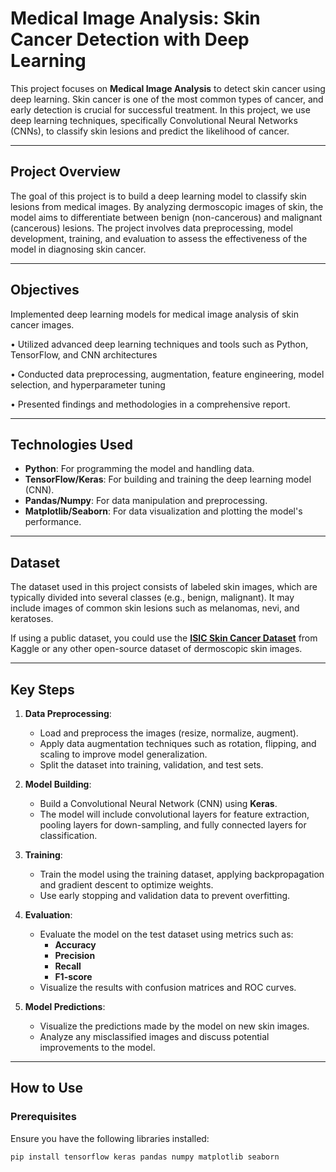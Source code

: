 # Medical Image Analysis: Skin Cancer Detection with Deep Learning

This project focuses on **Medical Image Analysis** to detect skin cancer using deep learning. Skin cancer is one of the most common types of cancer, and early detection is crucial for successful treatment. In this project, we use deep learning techniques, specifically Convolutional Neural Networks (CNNs), to classify skin lesions and predict the likelihood of cancer.

---

## Project Overview
The goal of this project is to build a deep learning model to classify skin lesions from medical images. By analyzing dermoscopic images of skin, the model aims to differentiate between benign (non-cancerous) and malignant (cancerous) lesions. The project involves data preprocessing, model development, training, and evaluation to assess the effectiveness of the model in diagnosing skin cancer.

---

## Objectives
Implemented deep learning models for medical image analysis of skin cancer images.

•	Utilized advanced deep learning techniques and tools such as Python, TensorFlow, and CNN architectures

•	Conducted data preprocessing, augmentation, feature engineering, model selection, and hyperparameter tuning

•	Presented findings and methodologies in a comprehensive report.

---

## Technologies Used
- **Python**: For programming the model and handling data.
- **TensorFlow/Keras**: For building and training the deep learning model (CNN).
- **Pandas/Numpy**: For data manipulation and preprocessing.
- **Matplotlib/Seaborn**: For data visualization and plotting the model's performance.

---

## Dataset
The dataset used in this project consists of labeled skin images, which are typically divided into several classes (e.g., benign, malignant). It may include images of common skin lesions such as melanomas, nevi, and keratoses.

If using a public dataset, you could use the **[ISIC Skin Cancer Dataset](https://www.kaggle.com/fanconic/skin-cancer-mnist-ham10000)** from Kaggle or any other open-source dataset of dermoscopic skin images.

---

## Key Steps

1. **Data Preprocessing**:
   - Load and preprocess the images (resize, normalize, augment).
   - Apply data augmentation techniques such as rotation, flipping, and scaling to improve model generalization.
   - Split the dataset into training, validation, and test sets.

2. **Model Building**:
   - Build a Convolutional Neural Network (CNN) using **Keras**.
   - The model will include convolutional layers for feature extraction, pooling layers for down-sampling, and fully connected layers for classification.

3. **Training**:
   - Train the model using the training dataset, applying backpropagation and gradient descent to optimize weights.
   - Use early stopping and validation data to prevent overfitting.

4. **Evaluation**:
   - Evaluate the model on the test dataset using metrics such as:
     - **Accuracy**
     - **Precision**
     - **Recall**
     - **F1-score**
   - Visualize the results with confusion matrices and ROC curves.

5. **Model Predictions**:
   - Visualize the predictions made by the model on new skin images.
   - Analyze any misclassified images and discuss potential improvements to the model.

---

## How to Use

### Prerequisites
Ensure you have the following libraries installed:
```bash
pip install tensorflow keras pandas numpy matplotlib seaborn
